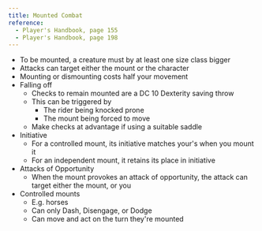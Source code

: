```yaml
---
title: Mounted Combat
reference:
  - Player's Handbook, page 155
  - Player's Handbook, page 198
---
```


- To be mounted, a creature must by at least one size class bigger
- Attacks can target either the mount or the character
- Mounting or dismounting costs half your movement
- Falling off
  - Checks to remain mounted are a DC 10 Dexterity saving throw
  - This can be triggered by
    - The rider being knocked prone
    - The mount being forced to move
  - Make checks at advantage if using a suitable saddle
- Initiative
  - For a controlled mount, its initiative matches your's when you mount it
  - For an independent mount, it retains its place in initiative
- Attacks of Opportunity
  - When the mount provokes an attack of opportunity, the attack can target either the mount, or you
- Controlled mounts
  - E.g. horses
  - Can only Dash, Disengage, or Dodge
  - Can move and act on the turn they're mounted

